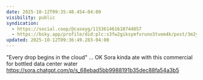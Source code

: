 ```yaml
---
date: 2025-10-12T09:35:48.454-04:00
visibility: public
syndication:
  - https://social.coop/@caseyg/115361461610744857
  - https://bsky.app/profile/did:plc:s3fw2giksymfvruno3tvem4k/post/3m2ysz4fxsg2u
updated: 2025-10-12T09:36:49.283-04:00
---
```


"Every drop begins in the cloud" … OK Sora kinda ate with this commercial for bottled data center water https://sora.chatgpt.com/p/s_68ebad5bb9988191b35dec88fa54a3b5
